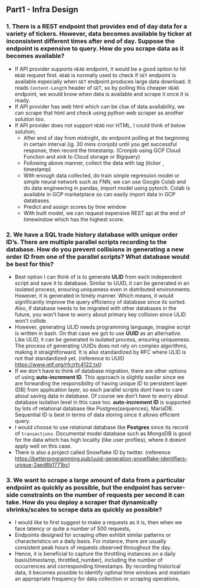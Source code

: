 ## Part1 - Infra Design

### 1. There is a REST endpoint that provides end of day data for a variety of tickers. However, data becomes available by ticker at inconsistent different times after end of day. Suppose the endpoint is expensive to query. How do you scrape data as it becomes available?

- If API provider supports `HEAD` endpoint, it would be a good option to hit `HEAD` request first. `HEAD` is normally used to check if `GET` endpoint is available especially when `GET` endpoint produces large data download. It reads `Content-Length` header of `GET`, so by polling this cheaper `HEAD` endpoint, we would know when data is available and scrape it once it is ready. 
- If API provider has web html which can be clue of data availability, we can scrape that html and check using python web scraper as another solution too.  
- If API provider does not support `HEAD` nor HTML, I could think of below solution; 
  - After end of day from midnight, do endpoint polling at the beginning in certain interval (ig. 30 mins cronjob) until you get successful response, then record the timestamp. (Cronjob using GCP Cloud Function and sink to Cloud storage or Bigquery)
  - Following above manner, collect the data with tag (ticker , timestamp)
  - With enough data collected, do train simple regression model or simple neural network such as FNN, we can use Google Colab and do data engineering in pandas, import model using pytorch. Colab is available in GCP marketplace so can easily import data in GCP databases.
  - Predict and assign scores by time window
  - With built model, we can request expensive REST api at the end of timewindow which has the highest score. 
 
### 2. We have a SQL trade history database with unique order ID’s. There are multiple parallel scripts recording to the database. How do you prevent collisions in generating a new order ID from one of the parallel scripts? What database would be best for this?

- Best option I can think of is to generate **ULID** from each independent script and save it to database. Similar to UUID, it can be generated in an isolated process, ensuring uniqueness even in distributed environments. However, it is generated in timely manner. Which means, it would significantly improve the query efficiency of database since its sorted. Also, if database needs to be migrated with other databases in the future, you won't have to worry about primary key collision since ULID won't collide. 
- However, generating ULID needs programming language, imagine script is written in bash. On that case we got to use **UUID** as an alternative. Like ULID, it can be generated in isolated process, ensuring uniqueness. The process of generating UUIDs does not rely on complex algorithms, making it straightforward. It is also standardized by RFC where ULID is not that standardized yet. (reference to UUID https://www.ietf.org/rfc/rfc4122.txt)
- If we don't have to think of database migration, there are other options of using **auto-increment ID**. This approach is slightly easiler since we are forwarding the responsibility of having unique ID to persistent layer (DB) from application layer, so each parallel scripts dont have to care about saving data in database. Of course we don't have to worry about database isolation level in this case too. **auto-increment ID** is supported by lots of relational database like Postgres(sequences), MariaDB. Sequential ID is best in terms of data storing since it allows efficient query. 
- I would choose to use relational database like **Postgres** since its record of `transactions`. Documental model database such as MongoDB is good for the data which has high locality (like user profiles), where it doesnt apply well on this case.
- There is also a project called Snowflake ID by twitter. (reference https://betterprogramming.pub/uuid-generation-snowflake-identifiers-unique-2aed8b1771bc)



### 3. We want to scrape a large amount of data from a particular endpoint as quickly as possible, but the endpoint has server-side constraints on the number of requests per second it can take. How do you deploy a scraper that dynamically shrinks/scales to scrape data as quickly as possible?

- I would like to first suggest to make a requests as it is, then when we face latency or quite a number of 500 requests, 
- Endpoints designed for scraping often exhibit similar patterns or characteristics on a daily basis. For instance, there are usually consistent peak hours of requests observed throughout the day.
- Hence, it is beneficial to capture the throttling instances on a daily basis(timestamp, throttled_number), including the number of occurrences and corresponding timestamps. By recording historical data, it becomes possible to identify optimal time windows and maintain an appropriate frequency for data collection or scraping operations.
